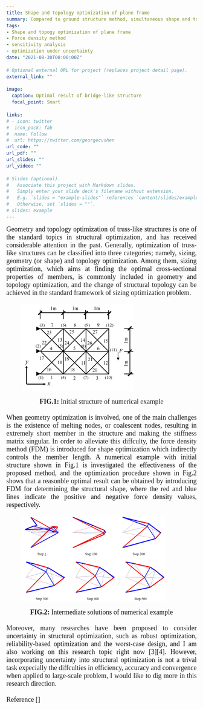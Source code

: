 ```yaml
---
title: Shape and topology optimization of plane frame
summary: Compared to ground structure method, simultaneous shape and topology optimization can start from a rather sparse initial structure where not all the possible connections among the nodes are needed.
tags:
- Shape and topogy optimization of plane frame
- Force density method
- sensitivity analysis
- optimization under uncertainty
date: "2021-08-30T00:00:00Z"

# Optional external URL for project (replaces project detail page).
external_link: ""

image:
  caption: Optimal result of bridge-like structure
  focal_point: Smart

links:
# - icon: twitter
#  icon_pack: fab
#  name: Follow
#  url: https://twitter.com/georgecushen
url_code: ""
url_pdf: ""
url_slides: ""
url_video: ""

# Slides (optional).
#   Associate this project with Markdown slides.
#   Simply enter your slide deck's filename without extension.
#   E.g. `slides = "example-slides"` references `content/slides/example-slides.md`.
#   Otherwise, set `slides = ""`.
# slides: example
---
```

<font size="4" font face = "Times New Roman">
<DIV align="justify">
  Geometry and topology optimization of truss-like structures is one of the standard topics in structural optimization, and has received considerable attention in the past. Generally, optimization of truss-like structures can be classified into three categories; namely, sizing, geometry (or shape) and topology optimization. Among them, sizing optimization, which aims at finding the optimal cross-sectional properties of members, is commonly included in geometry and topology optimization, and the change of structural topology can be achieved in the standard framework of sizing optimization problem. <br/>
  <figure class="half" style="display:flex; align-items: flex-end">
    <img src="ShapeTopo-2.png" style ="width: 70%; height: 70%"> 
  </figure>
  <DIV align="CENTER">
    <b>FIG.1:</b> Initial structure of numerical example
  </DIV>
  <br/>
  When geometry optimization is involved, one of the main challenges is the existence of melting nodes, or coalescent nodes, resulting in extremely short member in the structure and making the stiffness matrix singular. In order to alleviate this diffculty, the force density method (FDM) is introduced for shape optimization which indirectly controls the member length. A numerical example with initial structure shown in Fig.1 is investigated the effectiveness of the proposed method, and the optimization procedure shown in Fig.2 shows that a reasonble optimal result can be obtained by introducing FDM for determining the structural shape, where the red and blue lines indicate the positive and negative force density values, respectively.
  
  <figure class="half" style="display:flex; align-items: flex-end">
    <img src="ShapeTopo-1.jpg" style ="width: 90%; height: 90%"> 
  </figure>
  <DIV align="CENTER">
    <b>FIG.2:</b> Intermediate solutions of numerical example
  </DIV> 
  <br/>
  Moreover, many researches have been proposed to consider uncertainty in structural optimization, such as robust optimization, reliability-based optimization and the worst-case design, and I am also working on this research topic right now [3][4]. However, incorporating uncertainty into structural optimization is not a trival task expecially the diffculties in efficiency, accuracy and convergence when applied to large-scale problem, I would like to dig more in this research direction.<br/>
  <br/>
  Reference
  [] 


</DIV>  




